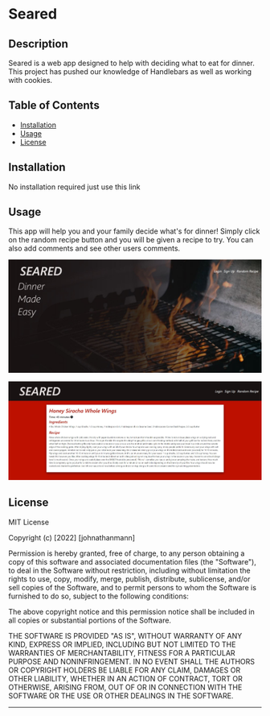 # Seared

## Description

Seared is a web app designed to help with deciding what to eat for dinner.  This project has pushed our knowledge of Handlebars as well as working with cookies.


## Table of Contents

- [Installation](#installation)
- [Usage](#usage)
- [License](#license)

## Installation

No installation required just use this link

## Usage

This app will help you and your family decide what's for dinner!   Simply click on the random recipe button and you will be given a recipe to try.  You can also add comments and see other users comments.

   
![alt text](public/assets/img/screenshot1.JPG)  
  

![alt text](public/assets/img/screenshot2.JPG)
 


## License

MIT License

Copyright (c) [2022] [johnathanmann]

Permission is hereby granted, free of charge, to any person obtaining a copy
of this software and associated documentation files (the "Software"), to deal
in the Software without restriction, including without limitation the rights
to use, copy, modify, merge, publish, distribute, sublicense, and/or sell
copies of the Software, and to permit persons to whom the Software is
furnished to do so, subject to the following conditions:

The above copyright notice and this permission notice shall be included in all
copies or substantial portions of the Software.

THE SOFTWARE IS PROVIDED "AS IS", WITHOUT WARRANTY OF ANY KIND, EXPRESS OR
IMPLIED, INCLUDING BUT NOT LIMITED TO THE WARRANTIES OF MERCHANTABILITY,
FITNESS FOR A PARTICULAR PURPOSE AND NONINFRINGEMENT. IN NO EVENT SHALL THE
AUTHORS OR COPYRIGHT HOLDERS BE LIABLE FOR ANY CLAIM, DAMAGES OR OTHER
LIABILITY, WHETHER IN AN ACTION OF CONTRACT, TORT OR OTHERWISE, ARISING FROM,
OUT OF OR IN CONNECTION WITH THE SOFTWARE OR THE USE OR OTHER DEALINGS IN THE
SOFTWARE.

---


